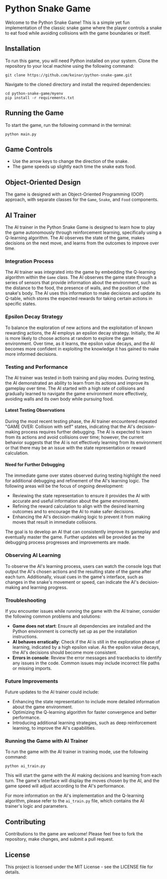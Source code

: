 # Python Snake Game

Welcome to the Python Snake Game! This is a simple yet fun implementation of the classic snake game where the player controls a snake to eat food while avoiding collisions with the game boundaries or itself.

## Installation

To run this game, you will need Python installed on your system. Clone the repository to your local machine using the following command:

```
git clone https://github.com/keinar/python-snake-game.git
```

Navigate to the cloned directory and install the required dependencies:

```
cd python-snake-game/myenv
pip install -r requirements.txt
```

## Running the Game

To start the game, run the following command in the terminal:

```
python main.py
```

## Game Controls

- Use the arrow keys to change the direction of the snake.
- The game speeds up slightly each time the snake eats food.

## Object-Oriented Design

The game is designed with an Object-Oriented Programming (OOP) approach, with separate classes for the `Game`, `Snake`, and `Food` components.

## AI Trainer

The AI trainer in the Python Snake Game is designed to learn how to play the game autonomously through reinforcement learning, specifically using a Q-learning algorithm. The AI observes the state of the game, makes decisions on the next move, and learns from the outcomes to improve over time.

### Integration Process

The AI trainer was integrated into the game by embedding the Q-learning algorithm within the `Game` class. The AI observes the game state through a series of sensors that provide information about the environment, such as the distance to the food, the presence of walls, and the position of the snake's body. The AI uses this information to make decisions and update its Q-table, which stores the expected rewards for taking certain actions in specific states.

### Epsilon Decay Strategy

To balance the exploration of new actions and the exploitation of known rewarding actions, the AI employs an epsilon decay strategy. Initially, the AI is more likely to choose actions at random to explore the game environment. Over time, as it learns, the epsilon value decays, and the AI becomes more confident in exploiting the knowledge it has gained to make more informed decisions.

### Testing and Performance

The AI trainer was tested in both training and play modes. During testing, the AI demonstrated an ability to learn from its actions and improve its gameplay over time. The AI started with a high rate of collisions and gradually learned to navigate the game environment more effectively, avoiding walls and its own body while pursuing food.

#### Latest Testing Observations

During the most recent testing phase, the AI trainer encountered repeated "GAME OVER: Collision with self" states, indicating that the AI's decision-making process requires further debugging. The AI is expected to learn from its actions and avoid collisions over time; however, the current behavior suggests that the AI is not effectively learning from its environment or that there may be an issue with the state representation or reward calculation.

#### Need for Further Debugging

The immediate game over states observed during testing highlight the need for additional debugging and refinement of the AI's learning logic. The following areas will be the focus of ongoing development:

- Reviewing the state representation to ensure it provides the AI with accurate and useful information about the game environment.
- Refining the reward calculation to align with the desired learning outcomes and to encourage the AI to make safer decisions.
- Enhancing the AI's decision-making logic to prevent it from making moves that result in immediate collisions.

The goal is to develop an AI that can consistently improve its gameplay and eventually master the game. Further updates will be provided as the debugging process progresses and improvements are made.

### Observing AI Learning

To observe the AI's learning process, users can watch the console logs that output the AI's chosen actions and the resulting state of the game after each turn. Additionally, visual cues in the game's interface, such as changes in the snake's movement or speed, can indicate the AI's decision-making and learning progress.

### Troubleshooting

If you encounter issues while running the game with the AI trainer, consider the following common problems and solutions:

- **Game does not start**: Ensure all dependencies are installed and the Python environment is correctly set up as per the installation instructions.
- **AI behaves erratically**: Check if the AI is still in the exploration phase of learning, indicated by a high epsilon value. As the epsilon value decays, the AI's decisions should become more consistent.
- **Errors in console**: Review the error messages and tracebacks to identify any issues in the code. Common issues may include incorrect file paths or missing imports.

### Future Improvements

Future updates to the AI trainer could include:

- Enhancing the state representation to include more detailed information about the game environment.
- Optimizing the Q-learning algorithm for faster convergence and better performance.
- Introducing additional learning strategies, such as deep reinforcement learning, to improve the AI's capabilities.

### Running the Game with AI Trainer

To run the game with the AI trainer in training mode, use the following command:

```
python ai_train.py
```

This will start the game with the AI making decisions and learning from each turn. The game's interface will display the moves chosen by the AI, and the game speed will adjust according to the AI's performance.

For more information on the AI's implementation and the Q-learning algorithm, please refer to the `ai_train.py` file, which contains the AI trainer's logic and parameters.

## Contributing

Contributions to the game are welcome! Please feel free to fork the repository, make changes, and submit a pull request.

## License

This project is licensed under the MIT License - see the LICENSE file for details.
